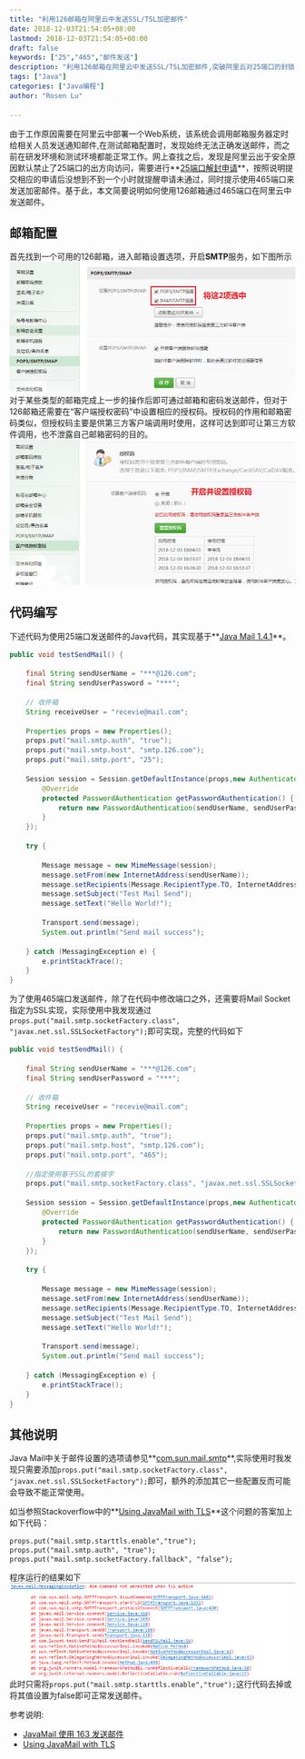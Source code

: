 ```yaml
---
title: "利用126邮箱在阿里云中发送SSL/TSL加密邮件"
date: 2018-12-03T21:54:05+08:00
lastmod: 2018-12-03T21:54:05+08:00
draft: false
keywords: ["25","465","邮件发送"]
description: "利用126邮箱在阿里云中发送SSL/TSL加密邮件,突破阿里云对25端口的封锁"
tags: ["Java"]
categories: ["Java编程"]
author: "Rosen Lu"

---
```




由于工作原因需要在阿里云中部署一个Web系统，该系统会调用邮箱服务器定时给相关人员发送通知邮件,在测试邮箱配置时，发现始终无法正确发送邮件，而之前在研发环境和测试环境都能正常工作。网上查找之后，发现是阿里云出于安全原因默认禁止了25端口的出方向访问，需要进行**[25端口解封申请](https://help.aliyun.com/knowledge_detail/56130.html?spm=5176.10695662.1996646101.searchclickresult.51d3cd65xV8EFf "25端口解封申请")**，按照说明提交相应的申请后没想到不到一个小时就提醒申请未通过，同时提示使用465端口来发送加密邮件。基于此，本文简要说明如何使用126邮箱通过465端口在阿里云中发送邮件。

<!--more-->

## 邮箱配置
首先找到一个可用的126邮箱，进入邮箱设置选项，开启**SMTP**服务，如下图所示  
![开启SMTP服务](/blog_img/send-ssl-mail-with-126-in-aliyun/open_smtp_config.png "开启SMTP服务")
对于某些类型的邮箱完成上一步的操作后即可通过邮箱和密码发送邮件，但对于126邮箱还需要在“客户端授权密码”中设置相应的授权码。授权码的作用和邮箱密码类似，但授权码主要是供第三方客户端调用时使用，这样可达到即可让第三方软件调用，也不泄露自己邮箱密码的目的。  
![设置授权码](/blog_img/send-ssl-mail-with-126-in-aliyun/set_auth_code.png "设置授权码")

## 代码编写
下述代码为使用25端口发送邮件的Java代码，其实现基于**[Java Mail 1.4.1](https://www.oracle.com/technetwork/java/javamail/index.html)**。
```java
public void testSendMail() {
	
	final String sendUserName = "***@126.com";
	final String sendUserPassword = "***";

	// 收件箱
	String receiveUser = "recevie@mail.com";

	Properties props = new Properties();
	props.put("mail.smtp.auth", "true");
	props.put("mail.smtp.host", "smtp.126.com");
	props.put("mail.smtp.port", "25");

	Session session = Session.getDefaultInstance(props,new Authenticator() {
		@Override
		protected PasswordAuthentication getPasswordAuthentication() {
			return new PasswordAuthentication(sendUserName, sendUserPassword);
		}
	});

	try {

		Message message = new MimeMessage(session);
		message.setFrom(new InternetAddress(sendUserName));
		message.setRecipients(Message.RecipientType.TO, InternetAddress.parse(receiveUser));
		message.setSubject("Test Mail Send");
		message.setText("Hello World!");

		Transport.send(message);
		System.out.println("Send mail success");

	} catch (MessagingException e) {
		e.printStackTrace();
	}
}
```
为了使用465端口发送邮件，除了在代码中修改端口之外，还需要将Mail Socket指定为SSL实现，实际使用中我发现通过`props.put("mail.smtp.socketFactory.class", "javax.net.ssl.SSLSocketFactory");`即可实现，完整的代码如下  
```java
public void testSendMail() {
	
	final String sendUserName = "***@126.com";
	final String sendUserPassword = "***";

	// 收件箱
	String receiveUser = "recevie@mail.com";

	Properties props = new Properties();
	props.put("mail.smtp.auth", "true");
	props.put("mail.smtp.host", "smtp.126.com");
	props.put("mail.smtp.port", "465");
    
	//指定使用基于SSL的套接字
	props.put("mail.smtp.socketFactory.class", "javax.net.ssl.SSLSocketFactory");

	Session session = Session.getDefaultInstance(props,new Authenticator() {
		@Override
		protected PasswordAuthentication getPasswordAuthentication() {
			return new PasswordAuthentication(sendUserName, sendUserPassword);
		}
	});

	try {

		Message message = new MimeMessage(session);
		message.setFrom(new InternetAddress(sendUserName));
		message.setRecipients(Message.RecipientType.TO, InternetAddress.parse(receiveUser));
		message.setSubject("Test Mail Send");
		message.setText("Hello World!");

		Transport.send(message);
		System.out.println("Send mail success");

	} catch (MessagingException e) {
		e.printStackTrace();
	}
}
```

## 其他说明
Java Mail中关于邮件设置的选项请参见**[com.sun.mail.smtp](https://javaee.github.io/javamail/docs/api/com/sun/mail/smtp/package-summary.html)**,实际使用时我发现只需要添加`props.put("mail.smtp.socketFactory.class", "javax.net.ssl.SSLSocketFactory");`即可，额外的添加其它一些配置反而可能会导致不能正常使用。

如当参照Stackoverflow中的**[Using JavaMail with TLS](https://stackoverflow.com/questions/411331/using-javamail-with-tls)**这个问题的答案加上如下代码：
```
props.put("mail.smtp.starttls.enable","true");
props.put("mail.smtp.auth", "true");
props.put("mail.smtp.socketFactory.fallback", "false");
```
程序运行的结果如下    
![邮件发送异常](/blog_img/send-ssl-mail-with-126-in-aliyun/mail_send_error_1.png "邮件发送异常")  
此时只需将`props.put("mail.smtp.starttls.enable","true");`这行代码去掉或将其值设置为false即可正常发送邮件。

参考说明:

* [JavaMail 使用 163 发送邮件](https://88250.b3log.org/javamail-smtp-163)  
* [Using JavaMail with TLS](https://stackoverflow.com/questions/411331/using-javamail-with-tls)  